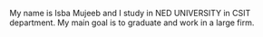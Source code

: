 My name is Isba Mujeeb and I study in NED UNIVERSITY in CSIT department. My main goal is to graduate and work in a large firm.
